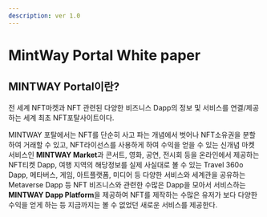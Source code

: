 ```yaml
---
description: ver 1.0
---
```


# MintWay Portal White paper

## **MINTWAY Portal이란?**&#x20;

전 세계 NFT마켓과 NFT 관련된 다양한 비즈니스 Dapp의 정보 및 서비스를 연결/제공하는 세계 최초 NFT포탈사이트이다.

MINTWAY 포탈에서는 NFT를 단순히 사고 파는 개념에서 벗어나 NFT소유권을 분할하여 거래할 수 있고, NFT라이선스를 사용하게 하여 수익을 얻을 수 있는 신개념 마켓 서비스인 **MINTWAY Market**과 콘서트, 영화, 공연, 전시회 등을 온라인에서 제공하는 NFT티켓 Dapp, 여행 지역의 해당정보를 실제 사실대로 볼 수 있는 Travel 360o Dapp, 메타버스, 게임, 아트플랫폼, 미디어 등 다양한 서비스와 세계관을 공유하는 Metaverse Dapp 등 NFT 비즈니스와 관련한 수많은 Dapp을 모아서 서비스하는 **MINTWAY Dapp Platform**을 제공하여 NFT를 제작하는 수많은 유저가 보다 다양한 수익을 얻게 하는 등 지금까지는 볼 수 없었던 새로운 서비스를 제공한다.
